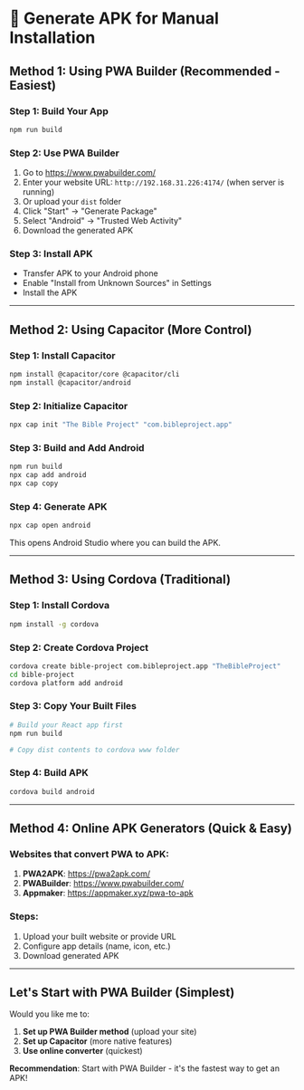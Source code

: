 # 📱 Generate APK for Manual Installation

## Method 1: Using PWA Builder (Recommended - Easiest)

### Step 1: Build Your App
```bash
npm run build
```

### Step 2: Use PWA Builder
1. Go to https://www.pwabuilder.com/
2. Enter your website URL: `http://192.168.31.226:4174/` (when server is running)
3. Or upload your `dist` folder
4. Click "Start" → "Generate Package"
5. Select "Android" → "Trusted Web Activity"
6. Download the generated APK

### Step 3: Install APK
- Transfer APK to your Android phone
- Enable "Install from Unknown Sources" in Settings
- Install the APK

---

## Method 2: Using Capacitor (More Control)

### Step 1: Install Capacitor
```bash
npm install @capacitor/core @capacitor/cli
npm install @capacitor/android
```

### Step 2: Initialize Capacitor
```bash
npx cap init "The Bible Project" "com.bibleproject.app"
```

### Step 3: Build and Add Android
```bash
npm run build
npx cap add android
npx cap copy
```

### Step 4: Generate APK
```bash
npx cap open android
```
This opens Android Studio where you can build the APK.

---

## Method 3: Using Cordova (Traditional)

### Step 1: Install Cordova
```bash
npm install -g cordova
```

### Step 2: Create Cordova Project
```bash
cordova create bible-project com.bibleproject.app "TheBibleProject"
cd bible-project
cordova platform add android
```

### Step 3: Copy Your Built Files
```bash
# Build your React app first
npm run build

# Copy dist contents to cordova www folder
```

### Step 4: Build APK
```bash
cordova build android
```

---

## Method 4: Online APK Generators (Quick & Easy)

### Websites that convert PWA to APK:
1. **PWA2APK**: https://pwa2apk.com/
2. **PWABuilder**: https://www.pwabuilder.com/
3. **Appmaker**: https://appmaker.xyz/pwa-to-apk

### Steps:
1. Upload your built website or provide URL
2. Configure app details (name, icon, etc.)
3. Download generated APK

---

## Let's Start with PWA Builder (Simplest)

Would you like me to:
1. **Set up PWA Builder method** (upload your site)
2. **Set up Capacitor** (more native features)
3. **Use online converter** (quickest)

**Recommendation**: Start with PWA Builder - it's the fastest way to get an APK!
